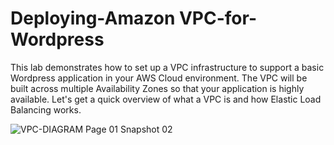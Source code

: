 # Deploying-Amazon VPC-for-Wordpress

This lab demonstrates how to set up a VPC infrastructure to support a basic Wordpress application in your AWS Cloud environment. The VPC will be built across multiple Availability Zones so that your application is highly available. Let's get a quick overview of what a VPC is and how Elastic Load Balancing works.

![VPC-DIAGRAM Page 01 Snapshot 02](https://user-images.githubusercontent.com/121056799/236655493-fbcf22f0-8c0d-48d8-8fb7-f123675354e1.png)
